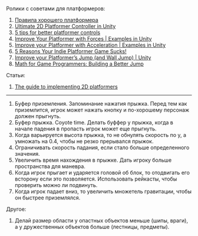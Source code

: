 Ролики с советами для платформеров:

1. [Правила хорошего платформера](https://www.youtube.com/watch?v=DmNMi7PG_yQ)
2. [Ultimate 2D Platformer Controller in Unity](https://www.youtube.com/watch?v=3sWTzMsmdx8&t=1s)
3. [5 tips for better platformer controls](https://www.youtube.com/watch?v=Bsy8pknHc0M)
4. [Improve Your Platformer with Forces | Examples in Unity](https://www.youtube.com/watch?v=KbtcEVCM7bw)
5. [Improve your Platformer with Acceleration | Examples in Unity](https://www.youtube.com/watch?v=KKGdDBFcu0Q)
6. [5 Reasons Your Indie Platformer Game Sucks!](https://www.youtube.com/watch?v=vFsJIrm2btU)
7. [Improve your Platformer’s Jump (and Wall Jump) | Unity](https://www.youtube.com/watch?v=2S3g8CgBG1g)
8. [Math for Game Programmers: Building a Better Jump](https://www.youtube.com/watch?v=hG9SzQxaCm8)

Статьи:
1. [The guide to implementing 2D platformers](http://higherorderfun.com/blog/2012/05/20/the-guide-to-implementing-2d-platformers/)

---

1. Буфер приземления. Запоминание нажатия прыжка. Перед тем как приземлится, игрок может нажать кнопку и по-хорошему персонаж должен прыгнуть.
2. Буфер прыжка. Coyote time. Делать буффер у прыжка, когда в начале падения в пропасть игрок может еще прыгнуть.
3. Когда варьируется высота прыжка, то не обнулять скорость по y, а умножать на 0.4, чтобы не резко прерывался прыжок.
4. Ограничивать скорость падания, если стало больше определенного значения.
5. Увеличить время нахождения в прыжке. Дать игроку больше пространства для маневра.
6. Когда игрок прыгает и ударяется головой об блок, то отодвигать его всторону если это позволяется. Использовать рейкасты, чтобы проверить можно ли подвинуть.
7. Когда игрок падает вниз, то увеличить множетель гравитации, чтобы он быстрее приземлялся.

Другое:
1. Делай размер области у опастных объектов меньше (шипы, враги), а у дружественных объектов больше (лестницы, предметы).